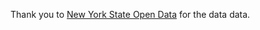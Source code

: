 Thank you to [New York State Open Data](https://data.ny.gov/Transportation/MTA-Daily-Ridership-Data-Beginning-2020/vxuj-8kew/about_data) for the data data.
